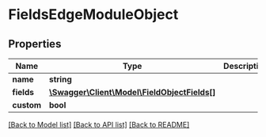 # FieldsEdgeModuleObject

## Properties
Name | Type | Description | Notes
------------ | ------------- | ------------- | -------------
**name** | **string** |  | 
**fields** | [**\Swagger\Client\Model\FieldObjectFields[]**](FieldObjectFields.md) |  | [optional] 
**custom** | **bool** |  | [optional] 

[[Back to Model list]](../README.md#documentation-for-models) [[Back to API list]](../README.md#documentation-for-api-endpoints) [[Back to README]](../README.md)


